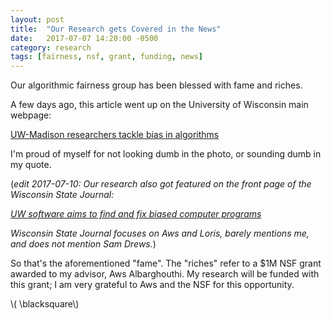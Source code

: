 ```yaml
---
layout: post
title:  "Our Research gets Covered in the News"
date:   2017-07-07 14:20:00 -0500
category: research 
tags: [fairness, nsf, grant, funding, news] 
---
```


Our algorithmic fairness group has been blessed with fame and riches.

A few days ago, this article went up on the University of Wisconsin main
webpage: 

[UW-Madison researchers tackle bias in algorithms](http://news.wisc.edu/uw-madison-researchers-tackle-bias-in-algorithms/)

I'm proud of myself for not looking dumb in the photo, or sounding dumb
in my quote.

(*edit 2017-07-10: Our research also got featured on the front page of
the Wisconsin State Journal:*

*[UW software aims to find and fix biased computer programs](http://host.madison.com/wsj/news/local/govt-and-politics/uw-software-aims-to-find-and-fix-biased-computer-programs/article_7f261c21-a107-5841-92b6-9ffbd69eca9a.html)*

*Wisconsin State Journal focuses on Aws and Loris, barely mentions me, and
does not mention Sam Drews.*)

So that's the aforementioned "fame". The "riches" refer to a $1M NSF grant
awarded to my advisor, Aws Albarghouthi. My research will be funded with 
this grant; I am very grateful to Aws and the NSF for this opportunity.

\\( \blacksquare\\)  


